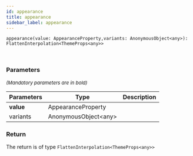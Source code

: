 ```yaml
---
id: appearance
title: appearance
sidebar_label: appearance
---
```


```tsx
appearance(value: AppearanceProperty,variants: AnonymousObject<any>): FlattenInterpolation<ThemeProps<any>>
```
<br/>



### Parameters

<font size="2"><i>(Mandatory parameters are in bold)</i></font>

| Parameters | Type | Description |
| --------- | ---- | ----------- |
| **value** | AppearanceProperty |  |
| variants | AnonymousObject<any\> |  |


### Return



The return is of type <code>FlattenInterpolation<ThemeProps<any\>\></code>